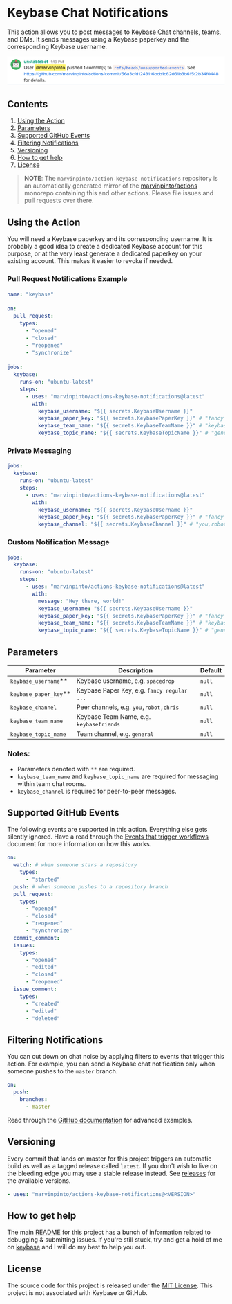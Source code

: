 # Keybase Chat Notifications

This action allows you to post messages to [Keybase Chat](https://keybase.io/blog/keybase-chat) channels, teams, and DMs. It sends messages using a Keybase paperkey and the corresponding Keybase username.

![Keybase default GitHub notification](images/keybase-gh-notification-example.png)

## Contents

1. [Using the Action](#using-the-action)
1. [Parameters](#parameters)
1. [Supported GitHub Events](#supported-github-events)
1. [Filtering Notifications](#filtering-notifications)
1. [Versioning](#versioning)
1. [How to get help](#how-to-get-help)
1. [License](#license)

> **NOTE**: The `marvinpinto/action-keybase-notifications` repository is an automatically generated mirror of the [marvinpinto/actions](https://github.com/marvinpinto/actions) monorepo containing this and other actions. Please file issues and pull requests over there.

## Using the Action

You will need a Keybase paperkey and its corresponding username. It is probably a good idea to create a dedicated Keybase account for this purpose, or at the very least generate a dedicated paperkey on your existing account. This makes it easier to revoke if needed.

### Pull Request Notifications Example

```yaml
name: "keybase"

on:
  pull_request:
    types:
      - "opened"
      - "closed"
      - "reopened"
      - "synchronize"

jobs:
  keybase:
    runs-on: "ubuntu-latest"
    steps:
      - uses: "marvinpinto/actions-keybase-notifications@latest"
        with:
          keybase_username: "${{ secrets.KeybaseUsername }}"
          keybase_paper_key: "${{ secrets.KeybasePaperKey }}" # "fancy regular ..."
          keybase_team_name: "${{ secrets.KeybaseTeamName }}" # "keybasefriends"
          keybase_topic_name: "${{ secrets.KeybaseTopicName }}" # "general"
```

### Private Messaging

```yaml
jobs:
  keybase:
    runs-on: "ubuntu-latest"
    steps:
      - uses: "marvinpinto/actions-keybase-notifications@latest"
        with:
          keybase_username: "${{ secrets.KeybaseUsername }}"
          keybase_paper_key: "${{ secrets.KeybasePaperKey }}" # "fancy regular ..."
          keybase_channel: "${{ secrets.KeybaseChannel }}" # "you,robot,chris"
```

### Custom Notification Message

```yaml
jobs:
  keybase:
    runs-on: "ubuntu-latest"
    steps:
      - uses: "marvinpinto/actions-keybase-notifications@latest"
        with:
          message: "Hey there, world!"
          keybase_username: "${{ secrets.KeybaseUsername }}"
          keybase_paper_key: "${{ secrets.KeybasePaperKey }}" # "fancy regular ..."
          keybase_team_name: "${{ secrets.KeybaseTeamName }}" # "keybasefriends"
          keybase_topic_name: "${{ secrets.KeybaseTopicName }}" # "general"
```

## Parameters

| Parameter               | Description                                 | Default |
| ----------------------- | ------------------------------------------- | ------- |
| `keybase_username`\*\*  | Keybase username, e.g. `spacedrop`          | `null`  |
| `keybase_paper_key`\*\* | Keybase Paper Key, e.g. `fancy regular ...` | `null`  |
| `keybase_channel`       | Peer channels, e.g. `you,robot,chris`       | `null`  |
| `keybase_team_name`     | Keybase Team Name, e.g. `keybasefriends`    | `null`  |
| `keybase_topic_name`    | Team channel, e.g. `general`                | `null`  |

### Notes:

- Parameters denoted with `**` are required.
- `keybase_team_name` and `keybase_topic_name` are required for messaging within team chat rooms.
- `keybase_channel` is required for peer-to-peer messages.

## Supported GitHub Events

The following events are supported in this action. Everything else gets silently ignored. Have a read through the [Events that trigger workflows](https://help.github.com/en/articles/events-that-trigger-workflows) document for more information on how this works.

```yaml
on:
  watch: # when someone stars a repository
    types:
      - "started"
  push: # when someone pushes to a repository branch
  pull_request:
    types:
      - "opened"
      - "closed"
      - "reopened"
      - "synchronize"
  commit_comment:
  issues:
    types:
      - "opened"
      - "edited"
      - "closed"
      - "reopened"
  issue_comment:
    types:
      - "created"
      - "edited"
      - "deleted"
```

## Filtering Notifications

You can cut down on chat noise by applying filters to events that trigger this action. For example, you can send a Keybase chat notification only when someone pushes to the `master` branch.

```yaml
on:
  push:
    branches:
      - master
```

Read through the [GitHub documentation](https://help.github.com/en/articles/workflow-syntax-for-github-actions) for advanced examples.

## Versioning

Every commit that lands on master for this project triggers an automatic build as well as a tagged release called `latest`. If you don't wish to live on the bleeding edge you may use a stable release instead. See [releases](../../releases/latest) for the available versions.

```yaml
- uses: "marvinpinto/actions-keybase-notifications@<VERSION>"
```

## How to get help

The main [README](https://github.com/marvinpinto/actions/blob/master/README.md) for this project has a bunch of information related to debugging & submitting issues. If you're still stuck, try and get a hold of me on [keybase](https://keybase.io/marvinpinto) and I will do my best to help you out.

## License

The source code for this project is released under the [MIT License](/LICENSE). This project is not associated with Keybase or GitHub.
